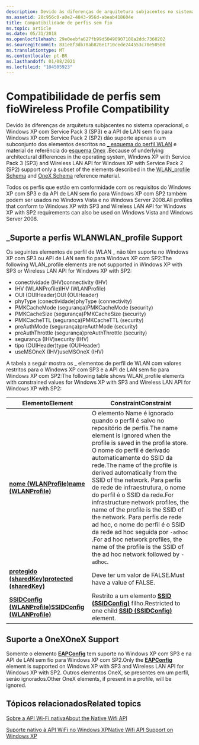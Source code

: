 ```yaml
---
description: Devido às diferenças de arquitetura subjacentes no sistema operacional, o Windows XP com Service Pack 3 (SP3) e a API de LAN sem fio para Windows XP com Service Pack 2 (SP2) dão suporte apenas a um subconjunto dos elementos descritos no \_ esquema do perfil WLAN e material de referência do esquema Onex.
ms.assetid: 28c956c0-a0e2-4843-956d-abeab418604e
title: Compatibilidade de perfis sem fio
ms.topic: article
ms.date: 05/31/2018
ms.openlocfilehash: 29e0eebfa627fb99d50490907108a2ddc7360202
ms.sourcegitcommit: 831e8f3db78ab820e1710cede244553c70e50500
ms.translationtype: MT
ms.contentlocale: pt-BR
ms.lasthandoff: 01/08/2021
ms.locfileid: "104505923"
---
```

# <a name="wireless-profile-compatibility"></a><span data-ttu-id="91249-103">Compatibilidade de perfis sem fio</span><span class="sxs-lookup"><span data-stu-id="91249-103">Wireless Profile Compatibility</span></span>

<span data-ttu-id="91249-104">Devido às diferenças de arquitetura subjacentes no sistema operacional, o Windows XP com Service Pack 3 (SP3) e a API de LAN sem fio para Windows XP com Service Pack 2 (SP2) dão suporte apenas a um subconjunto dos elementos descritos no [ \_ esquema do perfil WLAN](wlan-profileschema-schema.md) e material de referência do [esquema Onex](onexschema-schema.md) .</span><span class="sxs-lookup"><span data-stu-id="91249-104">Because of underlying architectural differences in the operating system, Windows XP with Service Pack 3 (SP3) and Wireless LAN API for Windows XP with Service Pack 2 (SP2) support only a subset of the elements described in the [WLAN\_profile Schema](wlan-profileschema-schema.md) and [OneX Schema](onexschema-schema.md) reference material.</span></span>

<span data-ttu-id="91249-105">Todos os perfis que estão em conformidade com os requisitos do Windows XP com SP3 e da API de LAN sem fio para Windows XP com SP2 também podem ser usados no Windows Vista e no Windows Server 2008.</span><span class="sxs-lookup"><span data-stu-id="91249-105">All profiles that conform to Windows XP with SP3 and Wireless LAN API for Windows XP with SP2 requirements can also be used on Windows Vista and Windows Server 2008.</span></span>

## <a name="wlan_profile-support"></a><span data-ttu-id="91249-106">\_Suporte a perfis WLAN</span><span class="sxs-lookup"><span data-stu-id="91249-106">WLAN\_profile Support</span></span>

<span data-ttu-id="91249-107">Os seguintes elementos de perfil de WLAN \_ não têm suporte no Windows XP com SP3 ou API de LAN sem fio para Windows XP com SP2:</span><span class="sxs-lookup"><span data-stu-id="91249-107">The following WLAN\_profile elements are not supported in Windows XP with SP3 or Wireless LAN API for Windows XP with SP2:</span></span>

-   <span data-ttu-id="91249-108">conectividade (IHV)</span><span class="sxs-lookup"><span data-stu-id="91249-108">connectivity (IHV)</span></span>
-   <span data-ttu-id="91249-109">IHV (WLANProfile)</span><span class="sxs-lookup"><span data-stu-id="91249-109">IHV (WLANProfile)</span></span>
-   <span data-ttu-id="91249-110">OUI (OUIHeader)</span><span class="sxs-lookup"><span data-stu-id="91249-110">OUI (OUIHeader)</span></span>
-   <span data-ttu-id="91249-111">phyType (conectividade)</span><span class="sxs-lookup"><span data-stu-id="91249-111">phyType (connectivity)</span></span>
-   <span data-ttu-id="91249-112">PMKCacheMode (segurança)</span><span class="sxs-lookup"><span data-stu-id="91249-112">PMKCacheMode (security)</span></span>
-   <span data-ttu-id="91249-113">PMKCacheSize (segurança)</span><span class="sxs-lookup"><span data-stu-id="91249-113">PMKCacheSize (security)</span></span>
-   <span data-ttu-id="91249-114">PMKCacheTTL (segurança)</span><span class="sxs-lookup"><span data-stu-id="91249-114">PMKCacheTTL (security)</span></span>
-   <span data-ttu-id="91249-115">preAuthMode (segurança)</span><span class="sxs-lookup"><span data-stu-id="91249-115">preAuthMode (security)</span></span>
-   <span data-ttu-id="91249-116">preAuthThrottle (segurança)</span><span class="sxs-lookup"><span data-stu-id="91249-116">preAuthThrottle (security)</span></span>
-   <span data-ttu-id="91249-117">segurança (IHV)</span><span class="sxs-lookup"><span data-stu-id="91249-117">security (IHV)</span></span>
-   <span data-ttu-id="91249-118">tipo (OUIHeader)</span><span class="sxs-lookup"><span data-stu-id="91249-118">type (OUIHeader)</span></span>
-   <span data-ttu-id="91249-119">useMSOneX (IHV)</span><span class="sxs-lookup"><span data-stu-id="91249-119">useMSOneX (IHV)</span></span>

<span data-ttu-id="91249-120">A tabela a seguir mostra os \_ elementos de perfil de WLAN com valores restritos para o Windows XP com SP3 e a API de LAN sem fio para Windows XP com SP2:</span><span class="sxs-lookup"><span data-stu-id="91249-120">The following table shows WLAN\_profile elements with constrained values for Windows XP with SP3 and Wireless LAN API for Windows XP with SP2:</span></span>



| <span data-ttu-id="91249-121">Elemento</span><span class="sxs-lookup"><span data-stu-id="91249-121">Element</span></span>                                                                               | <span data-ttu-id="91249-122">Constraint</span><span class="sxs-lookup"><span data-stu-id="91249-122">Constraint</span></span>                                                                                                                                                                                                                                                                                                                                                       |
|---------------------------------------------------------------------------------------|------------------------------------------------------------------------------------------------------------------------------------------------------------------------------------------------------------------------------------------------------------------------------------------------------------------------------------------------------------------|
| [<span data-ttu-id="91249-123">**nome (WLANProfile)**</span><span class="sxs-lookup"><span data-stu-id="91249-123">**name (WLANProfile)**</span></span>](wlan-profileschema-name-wlanprofile-element.md)             | <span data-ttu-id="91249-124">O elemento Name é ignorado quando o perfil é salvo no repositório de perfis.</span><span class="sxs-lookup"><span data-stu-id="91249-124">The name element is ignored when the profile is saved in the profile store.</span></span> <span data-ttu-id="91249-125">O nome do perfil é derivado automaticamente do SSID da rede.</span><span class="sxs-lookup"><span data-stu-id="91249-125">The name of the profile is derived automatically from the SSID of the network.</span></span> <span data-ttu-id="91249-126">Para perfis de rede de infraestrutura, o nome do perfil é o SSID da rede.</span><span class="sxs-lookup"><span data-stu-id="91249-126">For infrastructure network profiles, the name of the profile is the SSID of the network.</span></span> <span data-ttu-id="91249-127">Para perfis de rede ad hoc, o nome do perfil é o SSID da rede ad hoc seguida por `-adhoc` .</span><span class="sxs-lookup"><span data-stu-id="91249-127">For ad hoc network profiles, the name of the profile is the SSID of the ad hoc network followed by `-adhoc`.</span></span> |
| [<span data-ttu-id="91249-128">**protegido (sharedKey)**</span><span class="sxs-lookup"><span data-stu-id="91249-128">**protected (sharedKey)**</span></span>](wlan-profileschema-protected-sharedkey-element.md)       | <span data-ttu-id="91249-129">Deve ter um valor de FALSE.</span><span class="sxs-lookup"><span data-stu-id="91249-129">Must have a value of FALSE.</span></span>                                                                                                                                                                                                                                                                                                                                      |
| [<span data-ttu-id="91249-130">**SSIDConfig (WLANProfile)**</span><span class="sxs-lookup"><span data-stu-id="91249-130">**SSIDConfig (WLANProfile)**</span></span>](wlan-profileschema-ssidconfig-wlanprofile-element.md) | <span data-ttu-id="91249-131">Restrito a um elemento [**SSID (SSIDConfig)**](wlan-profileschema-ssid-ssidconfig-element.md) filho.</span><span class="sxs-lookup"><span data-stu-id="91249-131">Restricted to one child [**SSID (SSIDConfig)**](wlan-profileschema-ssid-ssidconfig-element.md) element.</span></span>                                                                                                                                                                                                                                                         |



 

## <a name="onex-support"></a><span data-ttu-id="91249-132">Suporte a OneX</span><span class="sxs-lookup"><span data-stu-id="91249-132">OneX Support</span></span>

<span data-ttu-id="91249-133">Somente o elemento [**EAPConfig**](onexschema-eapconfig-onex-element.md) tem suporte no Windows XP com SP3 e na API de LAN sem fio para Windows XP com SP2.</span><span class="sxs-lookup"><span data-stu-id="91249-133">Only the [**EAPConfig**](onexschema-eapconfig-onex-element.md) element is supported on Windows XP with SP3 and Wireless LAN API for Windows XP with SP2.</span></span> <span data-ttu-id="91249-134">Outros elementos OneX, se presentes em um perfil, serão ignorados.</span><span class="sxs-lookup"><span data-stu-id="91249-134">Other OneX elements, if present in a profile, will be ignored.</span></span>

## <a name="related-topics"></a><span data-ttu-id="91249-135">Tópicos relacionados</span><span class="sxs-lookup"><span data-stu-id="91249-135">Related topics</span></span>

<dl> <dt>

[<span data-ttu-id="91249-136">Sobre a API Wi-Fi nativa</span><span class="sxs-lookup"><span data-stu-id="91249-136">About the Native Wifi API</span></span>](about-the-native-wifi-api.md)
</dt> <dt>

[<span data-ttu-id="91249-137">Suporte nativo à API WiFi no Windows XP</span><span class="sxs-lookup"><span data-stu-id="91249-137">Native Wifi API Support on Windows XP</span></span>](about-wireless-lan-api-for-windows-xp-service-pack-2.md)
</dt> </dl>

 

 



